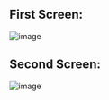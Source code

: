 ## First Screen:

![image](https://github.com/user-attachments/assets/429325cc-e00b-4dd3-bd9b-78932a4c8009)


## Second Screen:

![image](https://github.com/user-attachments/assets/eeffee2d-f04c-4511-976d-8acd9e0f1de1)